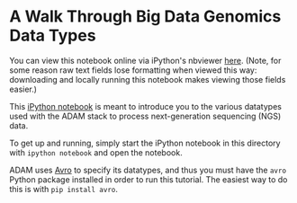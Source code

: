 # A Walk Through Big Data Genomics Data Types

You can view this notebook online via iPython's nbviewer [here](http://nbviewer.ipython.org/github/hammerlab/bdgenomics-notebook/blob/master/Big-Data-Genomics-Tutorial.ipynb). (Note, for some reason raw text fields lose formatting when viewed this way: downloading and locally running this notebook makes viewing those fields easier.)

This [iPython notebook](http://ipython.org/) is meant to introduce you to the various datatypes used with the ADAM stack to process next-generation sequencing (NGS) data.

To get up and running, simply start the iPython notebook in this directory with `ipython notebook` and open the notebook.

ADAM uses [Avro](http://avro.apache.org/) to specify its datatypes, and thus you must have the `avro` Python package installed in order to run this tutorial. The easiest way to do this is with `pip install avro`.
